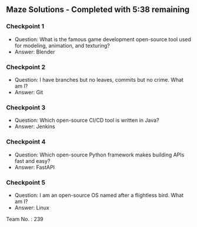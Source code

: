 ## Maze Solutions - Completed with 5:38 remaining
### Checkpoint 1
- Question: What is the famous game development open-source tool used for modeling, animation, and texturing?
- Answer: Blender

### Checkpoint 2
- Question: I have branches but no leaves, commits but no crime. What am I?
- Answer: Git

### Checkpoint 3
- Question: Which open-source CI/CD tool is written in Java?
- Answer: Jenkins

### Checkpoint 4
- Question: Which open-source Python framework makes building APIs fast and easy?
- Answer: FastAPI

### Checkpoint 5
- Question: I am an open-source OS named after a flightless bird. What am I?
- Answer: Linux

Team No. : 239
